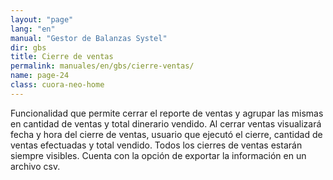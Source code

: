 ```yaml
---
layout: "page"
lang: "en"
manual: "Gestor de Balanzas Systel"
dir: gbs
title: Cierre de ventas
permalink: manuales/en/gbs/cierre-ventas/
name: page-24
class: cuora-neo-home
---
```


Funcionalidad que permite cerrar el reporte de ventas y agrupar las mismas en cantidad de ventas y total dinerario vendido. 
Al cerrar ventas visualizará fecha y hora del cierre de ventas, usuario que ejecutó el cierre, cantidad de ventas efectuadas y total vendido.
Todos los cierres de ventas estarán siempre visibles.
Cuenta con la opción de exportar la información en un archivo csv.
